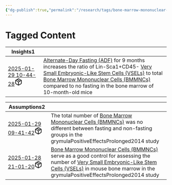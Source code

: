 ```yaml
---
{"dg-publish":true,"permalink":"/research/tags/bone-marrow-mononuclear-cells-bmmn-cs/"}
---
```


# Tagged Content
<div><table class="dataview table-view-table"><thead class="table-view-thead"><tr class="table-view-tr-header"><th class="table-view-th"><span>Insights</span><span class="dataview small-text">1</span></th><th class="table-view-th"><span></span></th></tr></thead><tbody class="table-view-tbody"><tr><td><span><a data-tooltip-position="top" aria-label="Research/Insights/2025-01-29 10-44-28.md" data-href="Research/Insights/2025-01-29 10-44-28.md" href="Research/Insights/2025-01-29 10-44-28.md" class="internal-link" target="_blank" rel="noopener nofollow" fileclass-name="Research Links">2025-01-29 10-44-28</a><a class="metadata-menu fileclass-icon"><svg xmlns="http://www.w3.org/2000/svg" width="24" height="24" viewBox="0 0 24 24" fill="none" stroke="currentColor" stroke-width="2" stroke-linecap="round" stroke-linejoin="round" class="svg-icon lucide-package"><path d="m7.5 4.27 9 5.15"></path><path d="M21 8a2 2 0 0 0-1-1.73l-7-4a2 2 0 0 0-2 0l-7 4A2 2 0 0 0 3 8v8a2 2 0 0 0 1 1.73l7 4a2 2 0 0 0 2 0l7-4A2 2 0 0 0 21 16Z"></path><path d="m3.3 7 8.7 5 8.7-5"></path><path d="M12 22V12"></path></svg></a></span></td><td><span><a data-href="Alternate-Day Fasting (ADF)" href="Alternate-Day Fasting (ADF)" class="internal-link" target="_blank" rel="noopener nofollow">Alternate-Day Fasting (ADF)</a> for 9 months increases the ratio of Lin-Sca1+CD45- <a data-href="Very Small Embryonic-Like Stem Cells (VSELs)" href="Very Small Embryonic-Like Stem Cells (VSELs)" class="internal-link" target="_blank" rel="noopener nofollow">Very Small Embryonic-Like Stem Cells (VSELs)</a> to total <a data-href="Bone Marrow Mononuclear Cells (BMMNCs)" href="Bone Marrow Mononuclear Cells (BMMNCs)" class="internal-link" target="_blank" rel="noopener nofollow">Bone Marrow Mononuclear Cells (BMMNCs)</a> compared to no fasting in the bone marrow of 10-month-old mice</span></td></tr></tbody></table></div><div><table class="dataview table-view-table"><thead class="table-view-thead"><tr class="table-view-tr-header"><th class="table-view-th"><span>Assumptions</span><span class="dataview small-text">2</span></th><th class="table-view-th"><span></span></th></tr></thead><tbody class="table-view-tbody"><tr><td><span><a data-tooltip-position="top" aria-label="Research/Assumptions/2025-01-29 09-41-42.md" data-href="Research/Assumptions/2025-01-29 09-41-42.md" href="Research/Assumptions/2025-01-29 09-41-42.md" class="internal-link" target="_blank" rel="noopener nofollow" fileclass-name="Research Links">2025-01-29 09-41-42</a><a class="metadata-menu fileclass-icon"><svg xmlns="http://www.w3.org/2000/svg" width="24" height="24" viewBox="0 0 24 24" fill="none" stroke="currentColor" stroke-width="2" stroke-linecap="round" stroke-linejoin="round" class="svg-icon lucide-package"><path d="m7.5 4.27 9 5.15"></path><path d="M21 8a2 2 0 0 0-1-1.73l-7-4a2 2 0 0 0-2 0l-7 4A2 2 0 0 0 3 8v8a2 2 0 0 0 1 1.73l7 4a2 2 0 0 0 2 0l7-4A2 2 0 0 0 21 16Z"></path><path d="m3.3 7 8.7 5 8.7-5"></path><path d="M12 22V12"></path></svg></a></span></td><td><span>The total number of <a data-href="Bone Marrow Mononuclear Cells (BMMNCs)" href="Bone Marrow Mononuclear Cells (BMMNCs)" class="internal-link" target="_blank" rel="noopener nofollow">Bone Marrow Mononuclear Cells (BMMNCs)</a> was no different between fasting and non-fasting groups in the grymulaPositiveEffectsProlonged2014 study</span></td></tr><tr><td><span><a data-tooltip-position="top" aria-label="Research/Assumptions/2025-01-28 21-01-20.md" data-href="Research/Assumptions/2025-01-28 21-01-20.md" href="Research/Assumptions/2025-01-28 21-01-20.md" class="internal-link" target="_blank" rel="noopener nofollow" fileclass-name="Research Links">2025-01-28 21-01-20</a><a class="metadata-menu fileclass-icon"><svg xmlns="http://www.w3.org/2000/svg" width="24" height="24" viewBox="0 0 24 24" fill="none" stroke="currentColor" stroke-width="2" stroke-linecap="round" stroke-linejoin="round" class="svg-icon lucide-package"><path d="m7.5 4.27 9 5.15"></path><path d="M21 8a2 2 0 0 0-1-1.73l-7-4a2 2 0 0 0-2 0l-7 4A2 2 0 0 0 3 8v8a2 2 0 0 0 1 1.73l7 4a2 2 0 0 0 2 0l7-4A2 2 0 0 0 21 16Z"></path><path d="m3.3 7 8.7 5 8.7-5"></path><path d="M12 22V12"></path></svg></a></span></td><td><span><a data-href="Bone Marrow Mononuclear Cells (BMMNCs)" href="Bone Marrow Mononuclear Cells (BMMNCs)" class="internal-link" target="_blank" rel="noopener nofollow">Bone Marrow Mononuclear Cells (BMMNCs)</a> serve as a good control for assessing the number of <a data-href="Very Small Embryonic-Like Stem Cells (VSELs)" href="Very Small Embryonic-Like Stem Cells (VSELs)" class="internal-link" target="_blank" rel="noopener nofollow">Very Small Embryonic-Like Stem Cells (VSELs)</a> in mouse bone marrow in the grymulaPositiveEffectsProlonged2014 study</span></td></tr></tbody></table></div>


